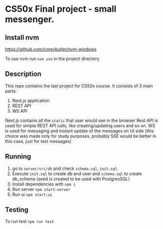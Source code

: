 # CS50x Final project - small messenger.

## Install nvm
https://github.com/coreybutler/nvm-windows

To use nvm run ```nvm use``` in the project directory

## Description

This repo contains the last project for CS50x course. It consists of 3 main parts:
1. Next.js application
2. REST API 
3. WS API

Next.js contains all the ```static``` that user would see in the browser
Rest API is used for simple REST API calls, like creating/updating users and so on.
WS is used for messaging and instant update of the messages on UI side 
(this choice was made only for study purposes, probably SSE would be better in this case, just for text messages)

## Running
1. go to ```server/src/db``` and check ```schema.sql```, ```init.sql```.
2. Execute ```init.sql``` to create db and user and ```schema.sql``` to create db_schema (seed is created to be used with PostgresSQL)
3. Install dependencies with ```npm i```
4. Run server ```npm start:server```
5. Run ui ```npm start:ui```

## Testing
To run test ```npm run test```

